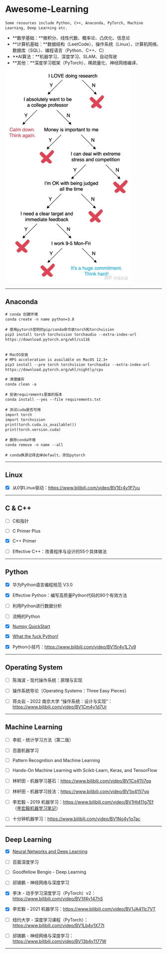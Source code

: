 

# Awesome-Learning



```
Some resources include Python, C++, Anaconda, PyTorch, Machine Learning, Deep Learning etc.
```



- **数学基础：**微积分、线性代数、概率论、凸优化、信息论
- **计算机基础：**数据结构（LeetCode）、操作系统（Linux）、计算机网络、数据库（SQL）、编程语言（Python、C++、C）
- **AI算法：**机器学习、深度学习、SLAM、自动驾驶
- **其他：**深度学习框架（PyTorch）、稀疏量化、神经网络编译、



<img src="README.assets/v2-a696f3afcf5bbff42c999300478b1b4f_r.jpg" alt="preview" style="zoom: 67%;" />



------



## Anaconda



```
# conda 创建环境
conda create -n name python=3.8

# 使用pytorch官网的pip/conda命令装torch和torchvision
pip3 install torch torchvision torchaudio --extra-index-url https://download.pytorch.org/whl/cu116


# MacOS安装
# MPS acceleration is available on MacOS 12.3+
pip3 install --pre torch torchvision torchaudio --extra-index-url https://download.pytorch.org/whl/nightly/cpu
```




```
# 清理缓存
conda clean -a

# 安装requirements里面的版本
conda install --yes --file requirements.txt

# 测试cuda是否可用
import torch
import torchvision
print(torch.cuda.is_available())
print(torch.version.cuda)

# 删除conda环境
conda remove -n name --all

# conda换源记得去掉default，添加pytorch
```



------



## Linux



- [x] 从0学Linux驱动：https://www.bilibili.com/video/BV1Er4y1P7yu



------



## C & C++



- [ ] C和指针
- [ ] C Primer Plus
- [x] C++ Primer
- [ ] Effective C++：改善程序与设计的55个具体做法



------



## Python



- [x] 华为Python语言编程规范 V3.0

- [x] Effective Python：编写高质量Python代码的90个有效方法

- [ ] 利用Python进行数据分析

- [ ] 流畅的Python

- [x] [Numpy QuickStart](https://numpy.org/doc/stable/user/quickstart.html)

- [x] [What the fuck Python! ](https://github.com/robertparley/wtfpython-cn)



- [x] Python小技巧：https://www.bilibili.com/video/BV15r4y1L7v9



------



## Operating System



- [ ] 陈海波 - 现代操作系统：原理与实现
- [ ] 操作系统导论（Operating Systems：Three Easy Pieces）




- [ ] 蒋炎岩 - 2022 南京大学 “操作系统：设计与实现”：https://www.bilibili.com/video/BV1Cm4y1d7Ur



------



## Machine Learning



- [ ] 李航 - 统计学习方法（第二版）
- [ ] 百面机器学习
- [ ] Pattern Recognition and Machine Learning
- [ ] Hands-On Machine Learning with Scikit-Learn, Keras, and TensorFlow



- [ ] 林轩田 - 机器学习基石：https://www.bilibili.com/video/BV1Cx411i7op
- [ ] 林轩田 - 机器学习技法：https://www.bilibili.com/video/BV1ix411i7yp
- [ ] 李宏毅 - 2019 机器学习：https://www.bilibili.com/video/BV1Ht411g7Ef （[李宏毅机器学习笔记](https://datawhalechina.github.io/leeml-notes/#/?id=李宏毅机器学习笔记leeml-notes)）
- [ ] 十分钟机器学习：https://www.bilibili.com/video/BV1No4y1o7ac



------



## Deep Learning



- [x] [Neural Networks and Deep Learning](http://neuralnetworksanddeeplearning.com/index.html)
- [ ] 百面深度学习
- [ ] Goodfellow Bengio - Deep Learning
- [ ] 邱锡鹏 - 神经网络与深度学习



- [x] 李沐 - 动手学习深度学习（PyTorch）v2：https://www.bilibili.com/video/BV1if4y147hS

- [x] 李宏毅 - 2021 机器学习：https://www.bilibili.com/video/BV1JA411c7VT

- [ ] 纽约大学 - 深度学习课程（PyTorch）：https://www.bilibili.com/video/BV1Lb4y1X77t

- [ ] 邱锡鹏 - 神经网络与深度学习：https://www.bilibili.com/video/BV13b4y1177W



------

